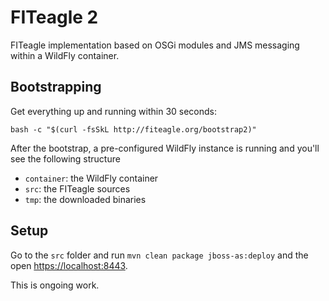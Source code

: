 FITeagle 2
==========

FITeagle implementation based on OSGi modules and JMS messaging within a WildFly container.

Bootstrapping
-------------

Get everything up and running within 30 seconds:

```
bash -c "$(curl -fsSkL http://fiteagle.org/bootstrap2)"
```

After the bootstrap, a pre-configured WildFly instance is running and you'll see the following structure
 * ```container```: the WildFly container
 * ```src```: the FITeagle sources
 * ```tmp```: the downloaded binaries
 
Setup
-----

Go to the ```src``` folder and run ```mvn clean package jboss-as:deploy``` and the open [https://localhost:8443](http://localhost:8443).

This is ongoing work.
